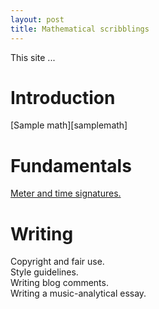 ```yaml
---
layout: post
title: Mathematical scribblings
---
```



This site ...




# Introduction #
[Sample math][samplemath]




# Fundamentals #

[Meter and time signatures.][meter]  





# Writing #

Copyright and fair use.  
Style guidelines.  
Writing blog comments.  
Writing a music-analytical essay.  




[meter]: meter.html

